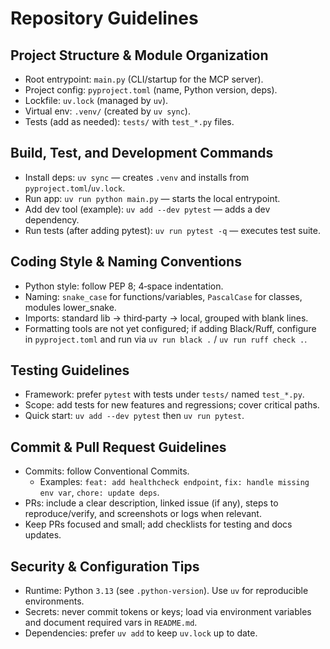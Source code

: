 # Repository Guidelines

## Project Structure & Module Organization
- Root entrypoint: `main.py` (CLI/startup for the MCP server).
- Project config: `pyproject.toml` (name, Python version, deps).
- Lockfile: `uv.lock` (managed by `uv`).
- Virtual env: `.venv/` (created by `uv sync`).
- Tests (add as needed): `tests/` with `test_*.py` files.

## Build, Test, and Development Commands
- Install deps: `uv sync` — creates `.venv` and installs from `pyproject.toml`/`uv.lock`.
- Run app: `uv run python main.py` — starts the local entrypoint.
- Add dev tool (example): `uv add --dev pytest` — adds a dev dependency.
- Run tests (after adding pytest): `uv run pytest -q` — executes test suite.

## Coding Style & Naming Conventions
- Python style: follow PEP 8; 4‑space indentation.
- Naming: `snake_case` for functions/variables, `PascalCase` for classes, modules lower_snake.
- Imports: standard lib → third‑party → local, grouped with blank lines.
- Formatting tools are not yet configured; if adding Black/Ruff, configure in `pyproject.toml` and run via `uv run black .` / `uv run ruff check .`.

## Testing Guidelines
- Framework: prefer `pytest` with tests under `tests/` named `test_*.py`.
- Scope: add tests for new features and regressions; cover critical paths.
- Quick start: `uv add --dev pytest` then `uv run pytest`.

## Commit & Pull Request Guidelines
- Commits: follow Conventional Commits.
  - Examples: `feat: add healthcheck endpoint`, `fix: handle missing env var`, `chore: update deps`.
- PRs: include a clear description, linked issue (if any), steps to reproduce/verify, and screenshots or logs when relevant.
- Keep PRs focused and small; add checklists for testing and docs updates.

## Security & Configuration Tips
- Runtime: Python `3.13` (see `.python-version`). Use `uv` for reproducible environments.
- Secrets: never commit tokens or keys; load via environment variables and document required vars in `README.md`.
- Dependencies: prefer `uv add` to keep `uv.lock` up to date.
